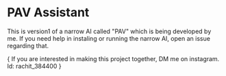 # PAV Assistant
This is version1 of a narrow AI called "PAV" which is being developed by me.
If you need help in instaling or running the narrow AI, open an issue regarding that.

{ If you are interested in making this project together, DM me on instagram. Id: rachit_384400 }
